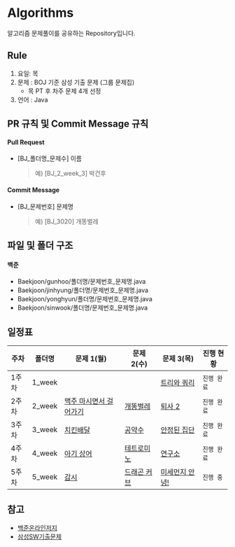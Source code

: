 # Algorithms
알고리즘 문제풀이를 공유하는 Repository입니다.

## Rule
1. 요일: 목
2. 문제 : BOJ 기준 삼성 기출 문제 (그룹 문제집)
    - 목 PT 후 차주 문제 4개 선정
3. 언어 : Java

## PR 규칙 및 Commit Message 규칙

#### Pull Request
- [BJ_폴더명_문제수] 이름
    > 예) [BJ_2_week_3] 박건후

#### Commit Message
- [BJ_문제번호] 문제명
    > 예) [BJ_3020] 개똥벌레

## 파일 및 폴더 구조

#### 백준

- Baekjoon/gunhoo/폴더명/문제번호_문제명.java
- Baekjoon/jinhyung/폴더명/문제번호_문제명.java
- Baekjoon/yonghyun/폴더명/문제번호_문제명.java
- Baekjoon/sinwook/폴더명/문제번호_문제명.java

## 일정표

| **주차** | **폴더명** | **문제 1(월)**                                          | **문제 2(수)**                                    | **문제 3(목)**                                    | **진행 현황** |
|--------|---------|------------------------------------------------------|------------------------------------------------|------------------------------------------------|-----------|
| 1주차    | 1_week  |      |                                                | [트리와 쿼리](https://www.acmicpc.net/problem/15681)  | `진행 완료`   |
| 2주차    | 2_week  | [맥주 마시면서 걸어가기](https://www.acmicpc.net/problem/9205) | [개똥벌레](https://www.acmicpc.net/problem/3020)   | [퇴사 2](https://www.acmicpc.net/problem/15486)  | `진행 완료`   |
| 3주차    | 3_week  | [치킨배달](https://www.acmicpc.net/problem/15686)        | [공약수](https://www.acmicpc.net/problem/2436)    | [안정된 집단](https://www.acmicpc.net/problem/2653) | `진행 완료`   |
| 4주차    | 4_week  | [아기 상어](https://www.acmicpc.net/problem/16236)       | [테트로미노](https://www.acmicpc.net/problem/14500) | [연구소](https://www.acmicpc.net/problem/14502)   | `진행 완료`    |
| 5주차    | 5_week  | [감시](https://www.acmicpc.net/problem/15683)       | [드래곤 커브](https://www.acmicpc.net/problem/15685) | [미세먼지 안녕!](https://www.acmicpc.net/problem/17144)   | `진행 중`    |

## 참고
- [백준온라인저지](https://www.acmicpc.net/)
- [삼성SW기출문제](https://www.acmicpc.net/group/workbook/view/16664/53490)

